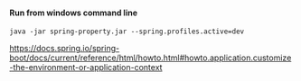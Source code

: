 #### Run from windows command line

    java -jar spring-property.jar --spring.profiles.active=dev


https://docs.spring.io/spring-boot/docs/current/reference/html/howto.html#howto.application.customize-the-environment-or-application-context

    